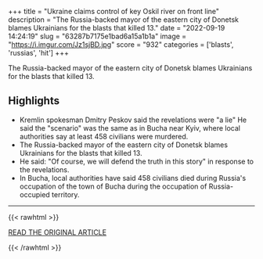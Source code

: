+++
title = "Ukraine claims control of key Oskil river on front line"
description = "The Russia-backed mayor of the eastern city of Donetsk blames Ukrainians for the blasts that killed 13."
date = "2022-09-19 14:24:19"
slug = "63287b7175e1bad6a15a1b1a"
image = "https://i.imgur.com/Jz1sjBD.jpg"
score = "932"
categories = ['blasts', 'russias', 'hit']
+++

The Russia-backed mayor of the eastern city of Donetsk blames Ukrainians for the blasts that killed 13.

## Highlights

- Kremlin spokesman Dmitry Peskov said the revelations were "a lie" He said the "scenario" was the same as in Bucha near Kyiv, where local authorities say at least 458 civilians were murdered.
- The Russia-backed mayor of the eastern city of Donetsk blames Ukrainians for the blasts that killed 13.
- He said: "Of course, we will defend the truth in this story" in response to the revelations.
- In Bucha, local authorities have said 458 civilians died during Russia's occupation of the town of Bucha during the occupation of Russia-occupied territory.

---

{{< rawhtml >}}
  <p class="article-category">
    <a target="_blank" href="https://www.bbc.com/news/world-europe-62952641">READ THE ORIGINAL ARTICLE</a>
  </p>
{{< /rawhtml >}}
